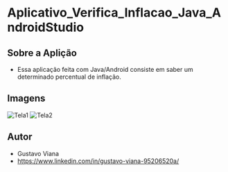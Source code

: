 # Aplicativo_Verifica_Inflacao_Java_AndroidStudio

## Sobre a Aplição
- Essa aplicação feita com Java/Android consiste em saber um determinado percentual de inflação.

## Imagens
![Tela1](https://github.com/Gustavo12386/Aplicativo_Verifica_Inflacao_Java_AndroidStudio/assets/81700849/1d20322f-5112-40f3-8030-da779fbec0d0)
![Tela2](https://github.com/Gustavo12386/Aplicativo_Verifica_Inflacao_Java_AndroidStudio/assets/81700849/d4ac574e-6dab-4999-b21e-463f010c6504)

## Autor 
- Gustavo Viana
- https://www.linkedin.com/in/gustavo-viana-95206520a/

